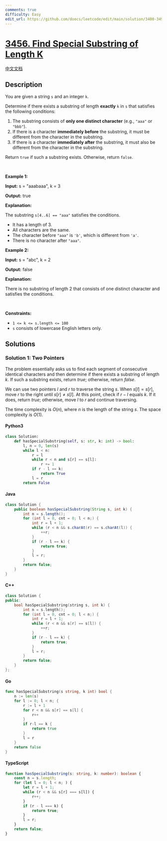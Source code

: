 ```yaml
---
comments: true
difficulty: Easy
edit_url: https://github.com/doocs/leetcode/edit/main/solution/3400-3499/3456.Find%20Special%20Substring%20of%20Length%20K/README_EN.md
---
```


<!-- problem:start -->

# [3456. Find Special Substring of Length K](https://leetcode.com/problems/find-special-substring-of-length-k)

[中文文档](/solution/3400-3499/3456.Find%20Special%20Substring%20of%20Length%20K/README.md)

## Description

<!-- description:start -->

<p>You are given a string <code>s</code> and an integer <code>k</code>.</p>

<p>Determine if there exists a <span data-keyword="substring-nonempty">substring</span> of length <strong>exactly</strong> <code>k</code> in <code>s</code> that satisfies the following conditions:</p>

<ol>
	<li>The substring consists of <strong>only one distinct character</strong> (e.g., <code>&quot;aaa&quot;</code> or <code>&quot;bbb&quot;</code>).</li>
	<li>If there is a character <strong>immediately before</strong> the substring, it must be different from the character in the substring.</li>
	<li>If there is a character <strong>immediately after</strong> the substring, it must also be different from the character in the substring.</li>
</ol>

<p>Return <code>true</code> if such a substring exists. Otherwise, return <code>false</code>.</p>

<p>&nbsp;</p>
<p><strong class="example">Example 1:</strong></p>

<div class="example-block">
<p><strong>Input:</strong> <span class="example-io">s = &quot;aaabaaa&quot;, k = 3</span></p>

<p><strong>Output:</strong> <span class="example-io">true</span></p>

<p><strong>Explanation:</strong></p>

<p>The substring <code>s[4..6] == &quot;aaa&quot;</code> satisfies the conditions.</p>

<ul>
	<li>It has a length of 3.</li>
	<li>All characters are the same.</li>
	<li>The character before <code>&quot;aaa&quot;</code> is <code>&#39;b&#39;</code>, which is different from <code>&#39;a&#39;</code>.</li>
	<li>There is no character after <code>&quot;aaa&quot;</code>.</li>
</ul>
</div>

<p><strong class="example">Example 2:</strong></p>

<div class="example-block">
<p><strong>Input:</strong> <span class="example-io">s = &quot;abc&quot;, k = 2</span></p>

<p><strong>Output:</strong> <span class="example-io">false</span></p>

<p><strong>Explanation:</strong></p>

<p>There is no substring of length 2 that consists of one distinct character and satisfies the conditions.</p>
</div>

<p>&nbsp;</p>
<p><strong>Constraints:</strong></p>

<ul>
	<li><code>1 &lt;= k &lt;= s.length &lt;= 100</code></li>
	<li><code>s</code> consists of lowercase English letters only.</li>
</ul>

<!-- description:end -->

## Solutions

<!-- solution:start -->

### Solution 1: Two Pointers

The problem essentially asks us to find each segment of consecutive identical characters and then determine if there exists a substring of length $k$. If such a substring exists, return $\textit{true}$; otherwise, return $\textit{false}$.

We can use two pointers $l$ and $r$ to traverse the string $s$. When $s[l] = s[r]$, move $r$ to the right until $s[r] \neq s[l]$. At this point, check if $r - l$ equals $k$. If it does, return $\textit{true}$; otherwise, move $l$ to $r$ and continue traversing.

The time complexity is $O(n)$, where $n$ is the length of the string $s$. The space complexity is $O(1)$.

<!-- tabs:start -->

#### Python3

```python
class Solution:
    def hasSpecialSubstring(self, s: str, k: int) -> bool:
        l, n = 0, len(s)
        while l < n:
            r = l
            while r < n and s[r] == s[l]:
                r += 1
            if r - l == k:
                return True
            l = r
        return False
```

#### Java

```java
class Solution {
    public boolean hasSpecialSubstring(String s, int k) {
        int n = s.length();
        for (int l = 0, cnt = 0; l < n;) {
            int r = l + 1;
            while (r < n && s.charAt(r) == s.charAt(l)) {
                ++r;
            }
            if (r - l == k) {
                return true;
            }
            l = r;
        }
        return false;
    }
}
```

#### C++

```cpp
class Solution {
public:
    bool hasSpecialSubstring(string s, int k) {
        int n = s.length();
        for (int l = 0, cnt = 0; l < n;) {
            int r = l + 1;
            while (r < n && s[r] == s[l]) {
                ++r;
            }
            if (r - l == k) {
                return true;
            }
            l = r;
        }
        return false;
    }
};
```

#### Go

```go
func hasSpecialSubstring(s string, k int) bool {
	n := len(s)
	for l := 0; l < n; {
		r := l + 1
		for r < n && s[r] == s[l] {
			r++
		}
		if r-l == k {
			return true
		}
		l = r
	}
	return false
}
```

#### TypeScript

```ts
function hasSpecialSubstring(s: string, k: number): boolean {
    const n = s.length;
    for (let l = 0; l < n; ) {
        let r = l + 1;
        while (r < n && s[r] === s[l]) {
            r++;
        }
        if (r - l === k) {
            return true;
        }
        l = r;
    }
    return false;
}
```

<!-- tabs:end -->

<!-- solution:end -->

<!-- problem:end -->
